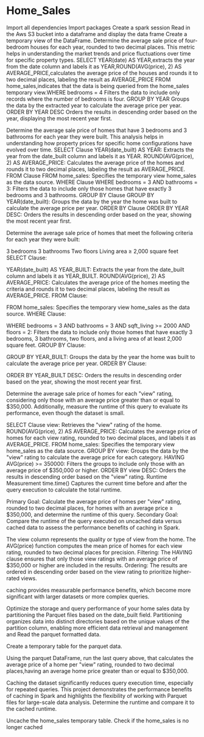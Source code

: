 # Home_Sales
Import all dependencies
Import packages
Create a spark session
Read in the Aws S3 bucket into a dataframe and display the data frame
Create a temporary view of the DataFrame.
Determine the average sale price of four-bedroom houses for each year, rounded to two decimal places. This metric helps in understanding the market trends and price fluctuations over time for specific property types.
SELECT YEAR(date) AS YEAR,extracts the year from the date column and labels it as YEAR,ROUND(AVG(price), 2) AS AVERAGE_PRICE,calculates the average price of the houses and rounds it to two decimal places, labeling the result as AVERAGE_PRICE FROM home_sales,indicates that the data is being queried from the home_sales temporary view.WHERE bedrooms = 4 Filters the data to include only records where the number of bedrooms is four.
GROUP BY YEAR Groups the data by the extracted year to calculate the average price per year.
ORDER BY YEAR DESC Orders the results in descending order based on the year, displaying the most recent year first.

Determine the average sale price of homes that have 3 bedrooms and 3 bathrooms for each year they were built. This analysis helps in understanding how property prices for specific home configurations have evolved over time.
SELECT Clause YEAR(date_built) AS YEAR: Extracts the year from the date_built column and labels it as YEAR.
ROUND(AVG(price), 2) AS AVERAGE_PRICE: Calculates the average price of the homes and rounds it to two decimal places, labeling the result as AVERAGE_PRICE.
FROM Clause FROM home_sales: Specifies the temporary view home_sales as the data source.
WHERE Clause WHERE bedrooms = 3 AND bathrooms = 3: Filters the data to include only those homes that have exactly 3 bedrooms and 3 bathrooms.
GROUP BY Clause GROUP BY YEAR(date_built): Groups the data by the year the home was built to calculate the average price per year.
ORDER BY Clause ORDER BY YEAR DESC: Orders the results in descending order based on the year, showing the most recent year first.

Determine the average sale price of homes that meet the following criteria for each year they were built:

3 bedrooms
3 bathrooms
Two floors
Living area ≥ 2,000 square feet
SELECT Clause:

YEAR(date_built) AS YEAR_BUILT: Extracts the year from the date_built column and labels it as YEAR_BUILT.
ROUND(AVG(price), 2) AS AVERAGE_PRICE: Calculates the average price of the homes meeting the criteria and rounds it to two decimal places, labeling the result as AVERAGE_PRICE.
FROM Clause:

FROM home_sales: Specifies the temporary view home_sales as the data source.
WHERE Clause:

WHERE bedrooms = 3 AND bathrooms = 3 AND sqft_living >= 2000 AND floors = 2: Filters the data to include only those homes that have exactly 3 bedrooms, 3 bathrooms, two floors, and a living area of at least 2,000 square feet.
GROUP BY Clause:

GROUP BY YEAR_BUILT: Groups the data by the year the home was built to calculate the average price per year.
ORDER BY Clause:

ORDER BY YEAR_BUILT DESC: Orders the results in descending order based on the year, showing the most recent year first.

Determine the average sale price of homes for each "view" rating, considering only those with an average price greater than or equal to $350,000. Additionally, measure the runtime of this query to evaluate its performance, even though the dataset is small.

SELECT Clause view: Retrieves the "view" rating of the home.
ROUND(AVG(price), 2) AS AVERAGE_PRICE: Calculates the average price of homes for each view rating, rounded to two decimal places, and labels it as AVERAGE_PRICE.
FROM  home_sales: Specifies the temporary view home_sales as the data source.
GROUP BY view: Groups the data by the "view" rating to calculate the average price for each category.
HAVING AVG(price) >= 350000: Filters the groups to include only those with an average price of $350,000 or higher.
ORDER BY view DESC: Orders the results in descending order based on the "view" rating.
Runtime Measurement time.time() Captures the current time before and after the query execution to calculate the total runtime.

Primary Goal: Calculate the average price of homes per "view" rating, rounded to two decimal places, for homes with an average price ≥ $350,000, and determine the runtime of this query.
Secondary Goal: Compare the runtime of the query executed on uncached data versus cached data to assess the performance benefits of caching in Spark.

The view column represents the quality or type of view from the home.
The AVG(price) function computes the mean price of homes for each view rating, rounded to two decimal places for precision.
Filtering: The HAVING clause ensures that only those view ratings with an average price of $350,000 or higher are included in the results.
Ordering: The results are ordered in descending order based on the view rating to prioritize higher-rated views.

caching provides measurable performance benefits, which become more significant with larger datasets or more complex queries.

Optimize the storage and query performance of your home sales data by partitioning the Parquet files based on the date_built field. Partitioning organizes data into distinct directories based on the unique values of the partition column, enabling more efficient data retrieval and management and  Read the parquet formatted data.

Create a temporary table for the parquet data.

Using the parquet DataFrame, run the last query above, that calculates the average price of a home per "view" rating, rounded to two decimal places,having an average home price greater than or equal to $350,000.

Caching the dataset significantly reduces query execution time, especially for repeated queries. This project demonstrates the performance benefits of caching in Spark and highlights the flexibility of working with Parquet files for large-scale data analysis.
Determine the runtime and compare it to the cached runtime.

 Uncache the home_sales temporary table.
 Check if the home_sales is no longer cached